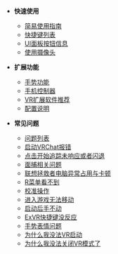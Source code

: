 - __快速使用__
  - [简易使用指南](/zh-cn/guide.md)
  - [快捷键列表](/zh-cn/hotkey.md#按键设置)
  - [UI面板按钮信息](/zh-cn/UIMenu.md)
  - [使用摄像头](/zh-cn/camera.md)
- __扩展功能__
  - [手势功能](/zh-cn/gesture.md#手势说明)
  - [手机控制器](/zh-cn/fakehand.md#手机控制器使用方法：)
  - [VR扩展软件推荐](/zh-cn/recommended_extension_software#关于基于EXVR的低成本VR实现扩展功能软件参考)
  - [配置说明](/zh-cn/config_info.md)

- __常见问题__
  - [问题列表](/zh-cn/problems_list.md)
  - [启动VRChat报错](/zh-cn/problems.md#启动VRChat报错)
  - [点击开始追踪未响应或者闪退](/zh-cn/problems.md#点击开始追踪未响应或者闪退)
  - [面捕相关问题](/zh-cn/problems.md#面捕常见问题)
  - [联想拯救者电脑异常占用与卡顿](/zh-cn/problems.md#联想拯救者电脑异常占用与卡顿问题)
  - [R菜单看不到](/zh-cn/problems.md#R菜单看不到)
  - [校准操作](/zh-cn/problems.md#校准问题)
  - [进入游戏无法移动](/zh-cn/problems.md#游戏内操作问题)
  - [启动后手不动](/zh-cn/problems.md#驱动问题)
  - [ExVR快捷键没反应](/zh-cn/problems.md#ExVR快捷键没反应)
  - [手势表情问题](/zh-cn/problems.md#关于模型手势表情的问题)
  - [为什么我没法VR启动](/zh-cn/problems.md#为什么我的VRChat没办法变成VR模式)
  - [为什么我没法关闭VR模式了](/zh-cn/problems.md#为什么我的VRChat没办法变成原来的样子了)